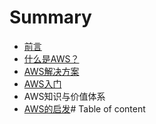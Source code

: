 # Summary

* [前言](前言.md)
* [什么是AWS？](README.md)
* [AWS解决方案](test.md)
* [AWS入门](chapter1.md)
* AWS知识与价值体系
* [AWS的启发](aws的启发.md)# Table of content


